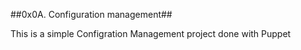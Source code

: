 ##0x0A. Configuration management##

This is a simple Configration Management project done with Puppet
